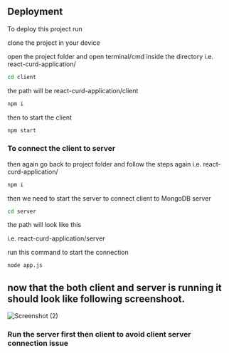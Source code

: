 
## Deployment

To deploy this project run

clone the project in your device


open the project folder and open terminal/cmd inside the directory
i.e. react-curd-application/

```bash
cd client
```
the path will be react-curd-application/client

```bash
npm i
```
then to start the client 
```bash
npm start
```

### To connect the client to server

then again go back to project folder and follow the steps again
i.e. react-curd-application/

```bash
npm i
```

then we need to start the server to connect client to MongoDB server

```bash
cd server
```

the path will look like this

i.e. react-curd-application/server

run this command to start the connection

```bash
node app.js
```

## now that the both client and server is running it should look like following screenshoot.
![Screenshot (2)](https://user-images.githubusercontent.com/110169184/229789839-2661cd34-92b2-4e08-b35c-5dd5384ea806.png)
### Run the server first then client to avoid client server connection issue
